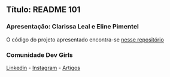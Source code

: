 ## Título: README 101

### Apresentação: Clarissa Leal e Eline Pimentel

O código do projeto apresentado encontra-se [nesse repositório](https://github.com/Anelisi/SkillsUp)

### Comunidade Dev Girls
[Linkedin](https://www.linkedin.com/company/dev-girls/) - [Instagram](https://www.instagram.com/devgirlsbr/) - [Artigos](https://dev.to/devgirls)